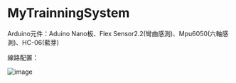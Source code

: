 # MyTrainningSystem

Arduino元件：Aduino Nano板、Flex Sensor2.2(彎曲感測)、Mpu6050(六軸感測)、HC-06(藍芽)


線路配置：

![image](https://drive.google.com/open?id=1E9j-hkdpddm_Y9xSO3Oupqo3dHbj9D4v)
